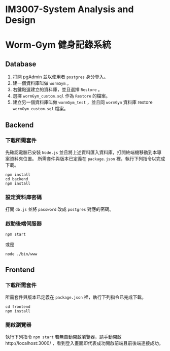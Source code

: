 # IM3007-System Analysis and Design
# Worm-Gym 健身記錄系統

## Database
1. 打開 pgAdmin 並以使用者 `postgres` 身分登入。
2. 建一個資料庫叫做 `wormGym` 。
3. 右鍵點選建立的資料庫，並且選擇 `Restore` 。
4. 選擇 `wormGym_custom.sql` 作為 `Restore` 的檔案。
5. 建立另一個資料庫叫做 `wormGym_test` ，並且同  `wormGym` 資料庫 restore `wormGym_custom.sql` 檔案。

## Backend
### 下載所需套件
先確認電腦已安裝 `Node.js` 並且將上述資料匯入資料庫，打開終端機移動到本專案資料夾位置。
所需套件與版本已定義在 `package.json` 裡，執行下列指令以完成下載。
```shell=
npm install
cd backend
npm install
```
### 設定資料庫密碼
打開 `db.js` 並將 `password` 改成 `postgres` 對應的密碼。
### 啟動後端伺服器
```shell=
npm start
```
或是
```shell=
node ./bin/www
```

## Frontend
### 下載所需套件
所需套件與版本已定義在 `package.json` 裡，執行下列指令已完成下載。
```shell=
cd frontend
npm install
```
### 開啟瀏覽器
執行下列指令
`npm start`
若無自動開啟瀏覽器，請手動開啟 http://localhost:3000/ ，看到登入畫面即代表成功開啟前端且前後端連接成功。